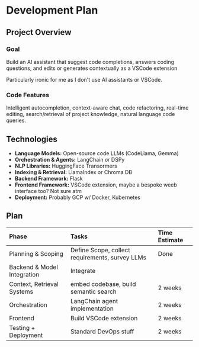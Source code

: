 # Development Plan

## Project Overview

### Goal

Build an AI assistant that suggest code completions, answers coding questions, and edits or generates contextually as a VSCode extension

Particularly ironic for me as I don't use AI assistants or VSCode.

### Code Features

Intelligent autocompletion, context-aware chat, code refactoring, real-time editing, search/retrieval of project knowledge, natural language code queries.

## Technologies

- **Language Models:** Open-source code LLMs (CodeLlama, Gemma)
- **Orchestration & Agents:** LangChain or DSPy
- **NLP Libraries:** HuggingFace Transormers
- **Indexing & Retrieval:** LlamaIndex or Chroma DB
- **Backend Framework:** Flask
- **Frontend Framework:** VSCode extension, maybe a bespoke weeb interface too? Not sure atm
- **Deployment:** Probably GCP w/ Docker, Kubernetes

## Plan

Phase | Tasks | Time Estimate|
| :-- | :---- |:--|
| Planning & Scoping | Define Scope, collect requirements, survey LLMs | Done|
| Backend & Model Integration | Integrate|
| Context, Retrieval Systems | embed codebase, build semantic search | 2 weeks|
| Orchestration | LangChain agent implementation | 2 weeks |
| Frontend | Build VSCode extension | 2 weeks |
| Testing + Deployment | Standard DevOps stuff | 2 weeks |
